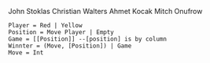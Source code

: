 John Stoklas
Christian Walters
Ahmet Kocak
Mitch Onufrow

```
Player = Red | Yellow
Position = Move Player | Empty
Game = [[Position]] --[position] is by column
Winnter = (Move, [Position]) | Game
Move = Int
```
